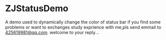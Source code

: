 # ZJStatusDemo
A demo used to dynamically change the color of status bar
if you find some problems or want to exchanges study exprience with me,pls send emmail to 425619981@qq.com.
welcome to your reply...
